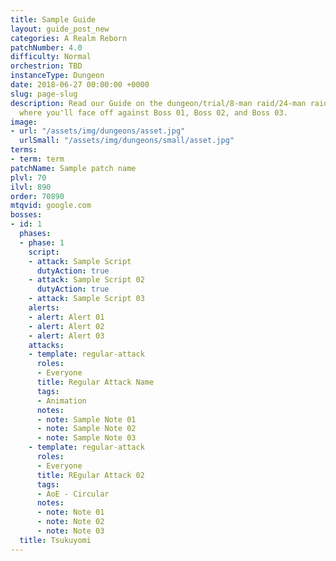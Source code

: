 ```yaml
---
title: Sample Guide
layout: guide_post_new
categories: A Realm Reborn
patchNumber: 4.0
difficulty: Normal
orchestrion: TBD
instanceType: Dungeon
date: 2018-06-27 00:00:00 +0000
slug: page-slug
description: Read our Guide on the dungeon/trial/8-man raid/24-man raid NAME (DIFFICULTY)
  where you'll face off against Boss 01, Boss 02, and Boss 03.
image:
- url: "/assets/img/dungeons/asset.jpg"
  urlSmall: "/assets/img/dungeons/small/asset.jpg"
terms:
- term: term
patchName: Sample patch name
plvl: 70
ilvl: 890
order: 70890
mtqvid: google.com
bosses:
- id: 1
  phases:
  - phase: 1
    script:
    - attack: Sample Script
      dutyAction: true
    - attack: Sample Script 02
      dutyAction: true
    - attack: Sample Script 03
    alerts:
    - alert: Alert 01
    - alert: Alert 02
    - alert: Alert 03
    attacks:
    - template: regular-attack
      roles:
      - Everyone
      title: Regular Attack Name
      tags:
      - Animation
      notes:
      - note: Sample Note 01
      - note: Sample Note 02
      - note: Sample Note 03
    - template: regular-attack
      roles:
      - Everyone
      title: REgular Attack 02
      tags:
      - AoE - Circular
      notes:
      - note: Note 01
      - note: Note 02
      - note: Note 03
  title: Tsukuyomi
---
```

